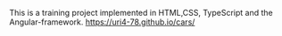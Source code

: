 This is a training project implemented in HTML,CSS, TypeScript and the Angular-framework.  https://uri4-78.github.io/cars/
